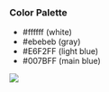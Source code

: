 ### Color Palette
- #ffffff (white)
- #ebebeb (gray)
- #E6F2FF (light blue)
- #007BFF (main blue)

<img src="https://raw.githubusercontent.com/Toba-O/myimages/main/Screenshot%202021-03-15%20at%207.48.58%20PM.png?token=ARCMDQVZ3WEW7VTUSB3GZVLALEXMM" />
